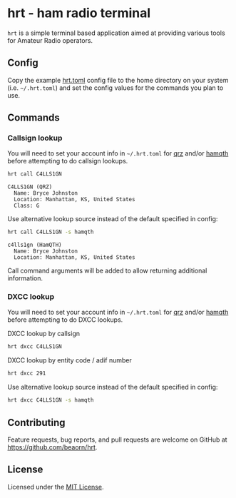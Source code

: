 # hrt - ham radio terminal

`hrt` is a simple terminal based application aimed at providing various tools for Amateur Radio operators.

## Config

Copy the example [hrt.toml](hrt.toml) config file to the home directory on your system (i.e. `~/.hrt.toml`) and set the config values for the commands you plan to use.

## Commands

### Callsign lookup

You will need to set your account info in `~/.hrt.toml` for [qrz](https://www.qrz.com) and/or [hamqth](https://www.hamqth.com) before attempting to do callsign lookups.

```bash
hrt call C4LLS1GN
```

```
C4LLS1GN (QRZ)
  Name: Bryce Johnston
  Location: Manhattan, KS, United States
  Class: G
```

Use alternative lookup source instead of the default specified in config:

```bash
hrt call C4LLS1GN -s hamqth
```

```
c4lls1gn (HamQTH)
  Name: Bryce Johnston
  Location: Manhattan, KS, United States
```

Call command arguments will be added to allow returning additional information.

### DXCC lookup

You will need to set your account info in `~/.hrt.toml` for [qrz](https://www.qrz.com) and/or [hamqth](https://www.hamqth.com) before attempting to do DXCC lookups.


DXCC lookup by callsign
```bash
hrt dxcc C4LLS1GN
```

DXCC lookup by entity code / adif number
```bash
hrt dxcc 291
```

Use alternative lookup source instead of the default specified in config:

```bash
hrt dxcc C4LLS1GN -s hamqth
```

## Contributing

Feature requests, bug reports, and pull requests are welcome on GitHub at https://github.com/beaorn/hrt.

## License

Licensed under the [MIT License](LICENSE.md).